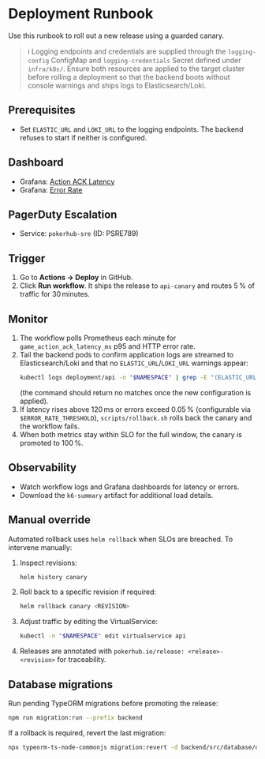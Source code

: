 # Deployment Runbook
<!-- Update service IDs in this file if PagerDuty services change -->

Use this runbook to roll out a new release using a guarded canary.

> ℹ️ Logging endpoints and credentials are supplied through the `logging-config`
> ConfigMap and `logging-credentials` Secret defined under `infra/k8s/`.
> Ensure both resources are applied to the target cluster before rolling a
> deployment so that the backend boots without console warnings and ships logs
> to Elasticsearch/Loki.

## Prerequisites

- Set `ELASTIC_URL` and `LOKI_URL` to the logging endpoints. The backend refuses to
  start if neither is configured.

## Dashboard
- Grafana: [Action ACK Latency](../analytics-dashboards.md#action-ack-latency)
- Grafana: [Error Rate](../analytics-dashboards.md#error-rate)

## PagerDuty Escalation
- Service: `pokerhub-sre` (ID: PSRE789)

## Trigger

1. Go to **Actions → Deploy** in GitHub.
2. Click **Run workflow**. It ships the release to `api-canary` and routes 5 % of traffic for 30 minutes.

## Monitor

1. The workflow polls Prometheus each minute for `game_action_ack_latency_ms` p95 and HTTP error rate.
2. Tail the backend pods to confirm application logs are streamed to Elasticsearch/Loki and that no `ELASTIC_URL`/`LOKI_URL` warnings appear:
   ```bash
   kubectl logs deployment/api -n "$NAMESPACE" | grep -E "(ELASTIC_URL|LOKI_URL)"
   ```
   (the command should return no matches once the new configuration is applied).
3. If latency rises above 120 ms or errors exceed 0.05 % (configurable via `$ERROR_RATE_THRESHOLD`), `scripts/rollback.sh` rolls back the canary and the workflow fails.
4. When both metrics stay within SLO for the full window, the canary is promoted to 100 %.

## Observability

- Watch workflow logs and Grafana dashboards for latency or errors.
- Download the `k6-summary` artifact for additional load details.

## Manual override

Automated rollback uses `helm rollback` when SLOs are breached. To intervene manually:

1. Inspect revisions:
   ```bash
   helm history canary
   ```
2. Roll back to a specific revision if required:
   ```bash
   helm rollback canary <REVISION>
   ```
3. Adjust traffic by editing the VirtualService:
   ```bash
   kubectl -n "$NAMESPACE" edit virtualservice api
   ```
4. Releases are annotated with `pokerhub.io/release: <release>-<revision>` for traceability.

## Database migrations

Run pending TypeORM migrations before promoting the release:

```bash
npm run migration:run --prefix backend
```

If a rollback is required, revert the last migration:

```bash
npx typeorm-ts-node-commonjs migration:revert -d backend/src/database/data-source.ts
```
